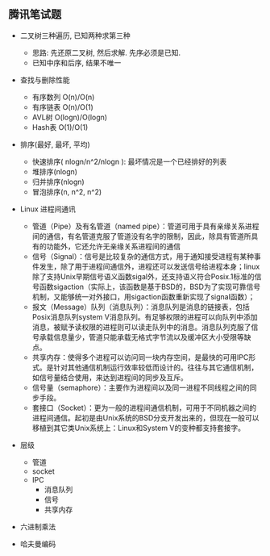腾讯笔试题
---

- 二叉树三种遍历, 已知两种求第三种
	- 思路: 先还原二叉树, 然后求解. 先序必须是已知.
	- 已知中序和后序, 结果不唯一


- 查找与删除性能
	- 有序数列 O(n)/O(n)
	- 有序链表 O(n)/O(1)
	- AVL树 O(logn)/O(logn)
	- Hash表 O(1)/O(1)


- 排序(最好, 最坏, 平均)
	- 快速排序( nlogn/n^2/nlogn ): 最坏情况是一个已经排好的列表
	- 堆排序(nlogn)
	- 归并排序(nlogn)
	- 冒泡排序(n, n^2, n^2)


- Linux 进程间通讯
	- 管道（Pipe）及有名管道（named pipe）：管道可用于具有亲缘关系进程间的通信，有名管道克服了管道没有名字的限制，因此，除具有管道所具有的功能外，它还允许无亲缘关系进程间的通信
	- 信号（Signal）：信号是比较复杂的通信方式，用于通知接受进程有某种事件发生，除了用于进程间通信外，进程还可以发送信号给进程本身；linux除了支持Unix早期信号语义函数sigal外，还支持语义符合Posix.1标准的信号函数sigaction（实际上，该函数是基于BSD的，BSD为了实现可靠信号机制，又能够统一对外接口，用sigaction函数重新实现了signal函数）；
	- 报文（Message）队列（消息队列）：消息队列是消息的链接表，包括Posix消息队列system V消息队列。有足够权限的进程可以向队列中添加消息，被赋予读权限的进程则可以读走队列中的消息。消息队列克服了信号承载信息量少，管道只能承载无格式字节流以及缓冲区大小受限等缺点。
	- 共享内存：使得多个进程可以访问同一块内存空间，是最快的可用IPC形式。是针对其他通信机制运行效率较低而设计的。往往与其它通信机制，如信号量结合使用，来达到进程间的同步及互斥。
	- 信号量（semaphore）：主要作为进程间以及同一进程不同线程之间的同步手段。
	- 套接口（Socket）：更为一般的进程间通信机制，可用于不同机器之间的进程间通信。起初是由Unix系统的BSD分支开发出来的，但现在一般可以移植到其它类Unix系统上：Linux和System V的变种都支持套接字。

	
- 层级
	- 管道
	- socket
	- IPC
		- 消息队列
		- 信号
		- 共享内存
	
	
- 六进制乘法


- 哈夫曼编码

	